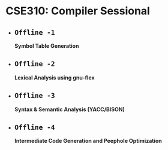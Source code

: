 # CSE310: Compiler Sessional


- ## **`Offline -1`**
  **Symbol Table Generation**
  
- ## **`Offline -2`**
  **Lexical Analysis using gnu-flex**
  
- ## **`Offline -3`**
  **Syntax & Semantic Analysis (YACC/BISON)**
  
- ## **`Offline -4`**
  **Intermediate Code Generation and Peephole Optimization**

